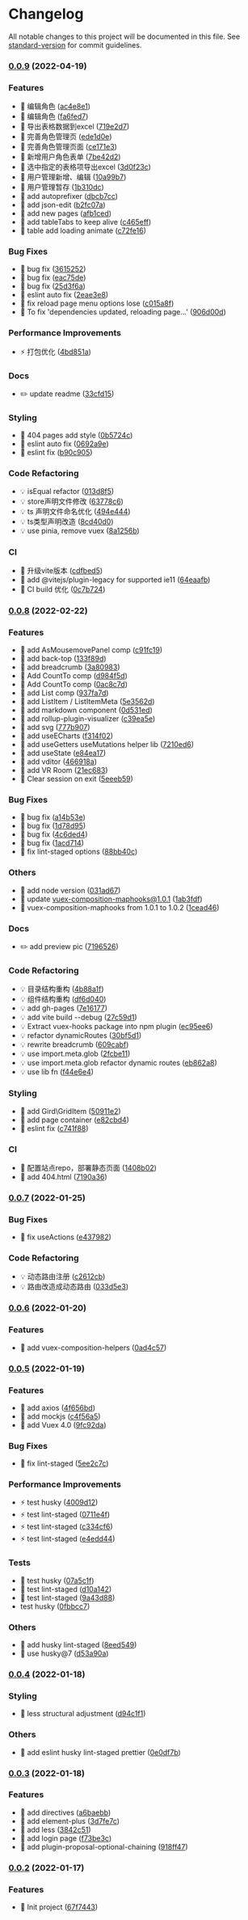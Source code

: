 # Changelog

All notable changes to this project will be documented in this file. See [standard-version](https://github.com/conventional-changelog/standard-version) for commit guidelines.

### [0.0.9](https://github.com/asasugar/vite-element-plus-admin/compare/v0.0.8...v0.0.9) (2022-04-19)


### Features

* 🎸 编辑角色 ([ac4e8e1](https://github.com/asasugar/vite-element-plus-admin/commit/ac4e8e161682e47d51cde57e83d4d3f9cb0ca567))
* 🎸 编辑角色 ([fa6fed7](https://github.com/asasugar/vite-element-plus-admin/commit/fa6fed71f75ddd9e7fd089dd8560e4023d1e73f1))
* 🎸 导出表格数据到excel ([719e2d7](https://github.com/asasugar/vite-element-plus-admin/commit/719e2d7717849be99107160788a1950e5959692f))
* 🎸 完善角色管理页 ([ede1d0e](https://github.com/asasugar/vite-element-plus-admin/commit/ede1d0e63b9807a87429a7f88070095c51280e50))
* 🎸 完善角色管理页面 ([ce171e3](https://github.com/asasugar/vite-element-plus-admin/commit/ce171e39205d5bca1eb5da1538e48a7bce35fd7a))
* 🎸 新增用户角色表单 ([7be42d2](https://github.com/asasugar/vite-element-plus-admin/commit/7be42d2605e752228bccdbeaf2c7d89cf5706e88))
* 🎸 选中指定的表格项导出excel ([3d0f23c](https://github.com/asasugar/vite-element-plus-admin/commit/3d0f23cb5653f08945e2ce48b07c2295286b63ed))
* 🎸 用户管理新增、编辑 ([10a99b7](https://github.com/asasugar/vite-element-plus-admin/commit/10a99b76db368e7e811f51ca98094dbdfcb478f0))
* 🎸 用户管理暂存 ([1b310dc](https://github.com/asasugar/vite-element-plus-admin/commit/1b310dc8c670fb5827671a0c0cf571079a748e1f))
* 🎸 add autoprefixer ([dbcb7cc](https://github.com/asasugar/vite-element-plus-admin/commit/dbcb7cc5bbf26eb22dd27cb7a41c252552eebb8c))
* 🎸 add json-edit ([b2fc07a](https://github.com/asasugar/vite-element-plus-admin/commit/b2fc07aba077a82161ba635fde35d5fd5bae0049))
* 🎸 add new pages ([afb1ced](https://github.com/asasugar/vite-element-plus-admin/commit/afb1cedbab783ab1df01cc0d4b28e9bf45721e1d))
* 🎸 add tableTabs to keep alive ([c465eff](https://github.com/asasugar/vite-element-plus-admin/commit/c465eff03134dc7fa9352ff89c1850b8b556b4f3))
* 🎸 table add loading animate ([c72fe16](https://github.com/asasugar/vite-element-plus-admin/commit/c72fe164796b37c5df2b77d5404dc52257445155))


### Bug Fixes

* 🐛 bug fix ([3615252](https://github.com/asasugar/vite-element-plus-admin/commit/3615252e969b790e0dafe6ec9a45c3ec9e84fe9f))
* 🐛 bug fix ([eac75de](https://github.com/asasugar/vite-element-plus-admin/commit/eac75de24e3c1c5790f9ed8e9293696f2140742c))
* 🐛 bug fix ([25d3f6a](https://github.com/asasugar/vite-element-plus-admin/commit/25d3f6ab49402df4cebecc9e54f324fbc9310864))
* 🐛 eslint auto fix ([2eae3e8](https://github.com/asasugar/vite-element-plus-admin/commit/2eae3e8197e579aef57409f0de97716019f6a35b))
* 🐛 fix reload page menu options lose ([c015a8f](https://github.com/asasugar/vite-element-plus-admin/commit/c015a8fd03ff67964bbbe7fc54d01a0749c62d42))
* 🐛 To fix 'dependencies updated, reloading page...' ([906d00d](https://github.com/asasugar/vite-element-plus-admin/commit/906d00d5ca733201f5495b07890c12a1e08a9223))


### Performance Improvements

* ⚡️ 打包优化 ([4bd851a](https://github.com/asasugar/vite-element-plus-admin/commit/4bd851a901b7198aa009a79a9263e1c6c5e5563d))


### Docs

* ✏️ update readme ([33cfd15](https://github.com/asasugar/vite-element-plus-admin/commit/33cfd1519c9b717a4190210bbebec8461fd17266))


### Styling

* 💄 404 pages add style ([0b5724c](https://github.com/asasugar/vite-element-plus-admin/commit/0b5724c64b1f21fd2146bab027d573e30ea190d2))
* 💄 eslint auto fix ([0692a9e](https://github.com/asasugar/vite-element-plus-admin/commit/0692a9e91ff2848b94ca5eac7f521088ef26fc33))
* 💄 eslint fix ([b90c905](https://github.com/asasugar/vite-element-plus-admin/commit/b90c9058f37f4f960bf45482f017cf767e4c3ddc))


### Code Refactoring

* 💡 isEqual refactor ([013d8f5](https://github.com/asasugar/vite-element-plus-admin/commit/013d8f5c6e9c4d4e0ca0d99890f14b6664dd8b97))
* 💡 store声明文件修改 ([63778c6](https://github.com/asasugar/vite-element-plus-admin/commit/63778c6d2994d4c5763089584bc1e4e134707d22))
* 💡 ts 声明文件命名优化 ([494e444](https://github.com/asasugar/vite-element-plus-admin/commit/494e4448203b0d563e2a957fe437603419109476))
* 💡 ts类型声明改造 ([8cd40d0](https://github.com/asasugar/vite-element-plus-admin/commit/8cd40d04467a934485981894a2bbd17ccdcfbb89))
* 💡 use pinia, remove vuex ([8a1256b](https://github.com/asasugar/vite-element-plus-admin/commit/8a1256be190bdc3ad13662d5428c61a1a1c72784))


### CI

* 🎡 升级vite版本 ([cdfbed5](https://github.com/asasugar/vite-element-plus-admin/commit/cdfbed5c42d2028d101ef47370abc9a5c2b3806d))
* 🎡 add @vitejs/plugin-legacy for supported ie11 ([64eaafb](https://github.com/asasugar/vite-element-plus-admin/commit/64eaafbada5181c52329b34f1b201284a539ddbe))
* 🎡 CI build 优化 ([0c7b724](https://github.com/asasugar/vite-element-plus-admin/commit/0c7b724ddbdc8b3a8b8ae50a9dbb047af94e2a1b))

### [0.0.8](https://github.com/asasugar/vite-element-plus-admin/compare/v0.0.7...v0.0.8) (2022-02-22)


### Features

* 🎸 add AsMousemovePanel comp ([c91fc19](https://github.com/asasugar/vite-element-plus-admin/commit/c91fc19502b75b6edb0807fd28968891d79ff2c4))
* 🎸 add back-top ([133f89d](https://github.com/asasugar/vite-element-plus-admin/commit/133f89d050f654853eeb4f7aedb259844650f9a0))
* 🎸 add breadcrumb ([3a80983](https://github.com/asasugar/vite-element-plus-admin/commit/3a8098332ead66e8382974ee38f59082b4af323d))
* 🎸 Add CountTo comp ([d984f5d](https://github.com/asasugar/vite-element-plus-admin/commit/d984f5dea21011700bf734a9460c4fe96422736f))
* 🎸 Add CountTo comp ([0ac8c7d](https://github.com/asasugar/vite-element-plus-admin/commit/0ac8c7d52d2c3f884a6fb9610b8917bf2dc52646))
* 🎸 add List comp ([937fa7d](https://github.com/asasugar/vite-element-plus-admin/commit/937fa7d4d954072ad9413633abb3928b70458c0e))
* 🎸 add ListItem / ListItemMeta ([5e3562d](https://github.com/asasugar/vite-element-plus-admin/commit/5e3562d26de335c38be893558a93a2d2978a07fa))
* 🎸 add markdown component ([0d531ed](https://github.com/asasugar/vite-element-plus-admin/commit/0d531edf9b903862631b2a0f1f92a5338d30f54f))
* 🎸 add rollup-plugin-visualizer ([c39ea5e](https://github.com/asasugar/vite-element-plus-admin/commit/c39ea5e26d1ac53a628ed17a08a1123bdb17c70d))
* 🎸 add svg ([777b907](https://github.com/asasugar/vite-element-plus-admin/commit/777b9072019e01b01dc14b9193d9bf96108ae021))
* 🎸 add useECharts ([f314f02](https://github.com/asasugar/vite-element-plus-admin/commit/f314f02728fceaa950a9b5cc1e574cfad1d0ddb4))
* 🎸 add useGetters useMutations helper lib ([7210ed6](https://github.com/asasugar/vite-element-plus-admin/commit/7210ed66ea1ccfbc74be5a7a233c1143cfbdb39f))
* 🎸 add useState ([e84ea17](https://github.com/asasugar/vite-element-plus-admin/commit/e84ea176c806899efc9713ce499dc005256046b3))
* 🎸 add vditor ([466918a](https://github.com/asasugar/vite-element-plus-admin/commit/466918ad35b267280d119d814c18a2869b25fc5c))
* 🎸 add VR Room ([21ec683](https://github.com/asasugar/vite-element-plus-admin/commit/21ec68397d92e212fd39be4d3c68b8bdd9f10415))
* 🎸 Clear session on exit ([5eeeb59](https://github.com/asasugar/vite-element-plus-admin/commit/5eeeb5969952a15339b2570765c47b41b7778ef4))


### Bug Fixes

* 🐛 bug fix ([a14b53e](https://github.com/asasugar/vite-element-plus-admin/commit/a14b53eff4a6d4ec5e7013f61715264f4c5cf895))
* 🐛 bug fix ([1d78d95](https://github.com/asasugar/vite-element-plus-admin/commit/1d78d95c0c92cb65087f144532898eba4bf77547))
* 🐛 bug fix ([4c6ded4](https://github.com/asasugar/vite-element-plus-admin/commit/4c6ded45f1666651b9aae88d98e3bc3445fd7fbc))
* 🐛 bug fix ([1acd714](https://github.com/asasugar/vite-element-plus-admin/commit/1acd714a8954ec8cf7b1d737b98af4de7b18a8aa))
* 🐛 fix lint-staged options ([88bb40c](https://github.com/asasugar/vite-element-plus-admin/commit/88bb40c2220c2551533c5a22dffe64d75dbcf6eb))


### Others

* 🤖 add node version ([031ad67](https://github.com/asasugar/vite-element-plus-admin/commit/031ad67e62c250b5cce8f7cca5abfe77a8bcae96))
* 🤖 update vuex-composition-maphooks@1.0.1 ([1ab3fdf](https://github.com/asasugar/vite-element-plus-admin/commit/1ab3fdf2c3439d177574518d66e9308da8136e58))
* 🤖 vuex-composition-maphooks from 1.0.1 to 1.0.2 ([1cead46](https://github.com/asasugar/vite-element-plus-admin/commit/1cead466a623696519246a4446fcb6c073f80743))


### Docs

* ✏️ add preview pic ([7196526](https://github.com/asasugar/vite-element-plus-admin/commit/7196526328478e4df5c99eb80e904fde2d2ef462))


### Code Refactoring

* 💡 目录结构重构 ([4b88a1f](https://github.com/asasugar/vite-element-plus-admin/commit/4b88a1f8f481ec4abbcb5bcdb0c459572bce8b71))
* 💡 组件结构重构 ([df6d040](https://github.com/asasugar/vite-element-plus-admin/commit/df6d0403d241c964eaab405f5c4d8d36d84c5f99))
* 💡 add gh-pages ([7e16177](https://github.com/asasugar/vite-element-plus-admin/commit/7e161777bbc98bd5ac9932bab983e20f533f6c72))
* 💡 add vite build --debug ([27c59d1](https://github.com/asasugar/vite-element-plus-admin/commit/27c59d1cb8cc083a39379cc90a5aed22cc55facf))
* 💡 Extract vuex-hooks  package into npm plugin ([ec95ee6](https://github.com/asasugar/vite-element-plus-admin/commit/ec95ee67e85af4782965d442e34a09bf4028aea3))
* 💡 refactor dynamicRoutes ([30bf5d1](https://github.com/asasugar/vite-element-plus-admin/commit/30bf5d12257f8215af2d8b29f4fbc72f48f39dcb))
* 💡 rewrite breadcrumb ([609cabf](https://github.com/asasugar/vite-element-plus-admin/commit/609cabffa11b09235eebee7a28a527ff346e96e8))
* 💡 use import.meta.glob ([2fcbe11](https://github.com/asasugar/vite-element-plus-admin/commit/2fcbe11054c25fdf9be56cb65cfa1221d2d3ca0c))
* 💡 use import.meta.glob refactor dynamic routes ([eb862a8](https://github.com/asasugar/vite-element-plus-admin/commit/eb862a8eb026d2b5fc74565c2c4b0deeff035e27))
* 💡 use lib fn ([f44e6e4](https://github.com/asasugar/vite-element-plus-admin/commit/f44e6e45488d121838b2dabb61861ac088bedaca))


### Styling

* 💄 add Gird\GridItem ([50911e2](https://github.com/asasugar/vite-element-plus-admin/commit/50911e258d2a15dc6e7fdc9d4ce68772b677a80b))
* 💄 add page container ([e82cbd4](https://github.com/asasugar/vite-element-plus-admin/commit/e82cbd4b6d341183e337d2a997e381afab61e2e5))
* 💄 eslint fix ([c741f88](https://github.com/asasugar/vite-element-plus-admin/commit/c741f88b8f0a1ac1b32d7f8c7f6eaeeb10f6fb10))


### CI

* 🎡 配置站点repo，部署静态页面 ([1408b02](https://github.com/asasugar/vite-element-plus-admin/commit/1408b02771b9b95cdde507d8dddf047a50bee131))
* 🎡 add 404.html ([7190a36](https://github.com/asasugar/vite-element-plus-admin/commit/7190a361191bb609ad3a77bd0452cc530d92c898))

### [0.0.7](https://github.com/asasugar/vite-element-plus-admin/compare/v0.0.6...v0.0.7) (2022-01-25)


### Bug Fixes

* 🐛 fix useActions ([e437982](https://github.com/asasugar/vite-element-plus-admin/commit/e437982089114c663889ef15c35d7debf45ea434))


### Code Refactoring

* 💡 动态路由注册 ([c2612cb](https://github.com/asasugar/vite-element-plus-admin/commit/c2612cbc4fde8e84ff9e220642b186817ca1db08))
* 💡 路由改造成动态路由 ([033d5e3](https://github.com/asasugar/vite-element-plus-admin/commit/033d5e312ce4abfa3bf51a4ca14d599d229f5e3b))

### [0.0.6](https://github.com/asasugar/vite-element-plus-admin/compare/v0.0.5...v0.0.6) (2022-01-20)


### Features

* 🎸 add vuex-composition-helpers ([0ad4c57](https://github.com/asasugar/vite-element-plus-admin/commit/0ad4c5771e3ed89c6800f1553dbea9261c7d8921))

### [0.0.5](https://github.com/asasugar/vite-element-plus-admin/compare/v0.0.4...v0.0.5) (2022-01-19)


### Features

* 🎸 add axios ([4f656bd](https://github.com/asasugar/vite-element-plus-admin/commit/4f656bdd1fcee06519af5a26068f161bdf618095))
* 🎸 add mockjs ([c4f56a5](https://github.com/asasugar/vite-element-plus-admin/commit/c4f56a5fa014881aaa52bebb0d8972b838f56bad))
* 🎸 add Vuex 4.0 ([9fc92da](https://github.com/asasugar/vite-element-plus-admin/commit/9fc92da0a9527616cc8bc5e773f3bf7e6839f0fc))


### Bug Fixes

* 🐛 fix lint-staged ([5ee2c7c](https://github.com/asasugar/vite-element-plus-admin/commit/5ee2c7c84927e6654d261fec7f74964944195674))


### Performance Improvements

* ⚡️ test husky ([4009d12](https://github.com/asasugar/vite-element-plus-admin/commit/4009d12fae99e158b24e1e09da86d5c8e1fe2144))
* ⚡️ test lint-staged ([0711e4f](https://github.com/asasugar/vite-element-plus-admin/commit/0711e4f27804f9de9e5dc53b7f5f0d046e2b37f5))
* ⚡️ test lint-staged ([c334cf6](https://github.com/asasugar/vite-element-plus-admin/commit/c334cf67add72d7ca1102f430f1f61e0a25e7005))
* ⚡️ test lint-staged ([e4edd44](https://github.com/asasugar/vite-element-plus-admin/commit/e4edd44814c182648527ec3a2c60a1da0c7822b1))


### Tests

* 💍 test husky ([07a5c1f](https://github.com/asasugar/vite-element-plus-admin/commit/07a5c1f03d4ed630c79677da860183df7fb3f35c))
* 💍 test lint-staged ([d10a142](https://github.com/asasugar/vite-element-plus-admin/commit/d10a14213c720ab84c5a62134b1ad336b68f0067))
* 💍 test lint-staged ([9a43d88](https://github.com/asasugar/vite-element-plus-admin/commit/9a43d887cc4fc5b22a31bac9d3bf9251e94ab871))
* test husky ([0fbbcc7](https://github.com/asasugar/vite-element-plus-admin/commit/0fbbcc7f74cf9f4ef0f89efa7dfa8d4ed30fa544))


### Others

* 🤖 add husky lint-staged ([8eed549](https://github.com/asasugar/vite-element-plus-admin/commit/8eed54987911e6440a0cb08d0bf4d9ea95e90d16))
* 🤖 use husky@7 ([d53a90a](https://github.com/asasugar/vite-element-plus-admin/commit/d53a90a342727655d5cc6e000baf5d355f452c39))

### [0.0.4](https://github.com/asasugar/vite-element-plus-admin/compare/v0.0.3...v0.0.4) (2022-01-18)


### Styling

* 💄 less structural adjustment ([d94c1f1](https://github.com/asasugar/vite-element-plus-admin/commit/d94c1f1ae906bf23d29d6324d93d5e50299abd67))


### Others

* 🤖 add eslint husky lint-staged prettier ([0e0df7b](https://github.com/asasugar/vite-element-plus-admin/commit/0e0df7b4cf048c14120d572180026660fddd2179))

### [0.0.3](https://github.com/asasugar/vite-element-plus-admin/compare/v0.0.2...v0.0.3) (2022-01-18)


### Features

* 🎸 add directives ([a6baebb](https://github.com/asasugar/vite-element-plus-admin/commit/a6baebb8b44d7a4a0ac0a1a1c1da51e12325fee4))
* 🎸 add element-plus ([3d7fe7c](https://github.com/asasugar/vite-element-plus-admin/commit/3d7fe7cd9ce9543f3b5e561bdea4f983bdc22978))
* 🎸 add less ([3842c51](https://github.com/asasugar/vite-element-plus-admin/commit/3842c51710d4e170b1fa287e50c3c42953008155))
* 🎸 add login page ([f73be3c](https://github.com/asasugar/vite-element-plus-admin/commit/f73be3cbc9842b19cc975812d8dfadd7ce0bc24b))
* 🎸 add plugin-proposal-optional-chaining ([918ff47](https://github.com/asasugar/vite-element-plus-admin/commit/918ff47fab58e5ee16c5151f0204ce7398f7a405))

### [0.0.2](https://github.com/asasugar/vite-element-plus-admin/compare/v0.0.1...v0.0.2) (2022-01-17)


### Features

* 🎸 Init project ([67f7443](https://github.com/asasugar/vite-element-plus-admin/commit/67f7443fd52e1c58af39cf9699daa715e832823d))
